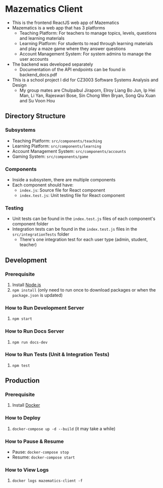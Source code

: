 # Mazematics Client
- This is the frontend ReactJS web app of Mazematics
- Mazematics is a web app that has 3 platforms
	- Teaching Platform: For teachers to manage topics, levels, questions and learning materials
	- Learning Platform: For students to read through learning materials and play a maze game where they answer questions
	- Account Management System: For system admins to manage the user accounts
- The backend was developed separately
	- Documentation of the API endpoints can be found in backend_docs.pdf
-  This is a school project I did for CZ3003 Software Systems Analysis and Design
    -  My group mates are Chulpaibul Jiraporn, Elroy Liang Bo Jun, Ip Hei Man, Li Yan, Rajeswari Bose, Sin Chong Wen Bryan, Song Qiu Xuan and Su Voon Hou

## Directory Structure
### Subsystems
- Teaching Platform: `src/components/teaching`
- Learning Platform: `src/components/learning`
- Account Management System: `src/components/accounts`
- Gaming System: `src/components/game`

### Components
- Inside a subsystem, there are multiple components
- Each component should have:
    - `index.js`: Source file for React component
    - `index.test.js`: Unit testing file for React component

### Testing
- Unit tests can be found in the `index.test.js` files of each component's component folder
- Integration tests can be found in the `index.test.js` files in the `src/integrationTests` folder
    - There's one integration test for each user type (admin, student, teacher)

## Development
### Prerequisite
1. Install [Node.js](https://nodejs.org/en/)
2. `npm install` (only need to run once to download packages or when the `package.json` is updated)

### How to Run Development Server
1. `npm start`

### How to Run Docs Server
1. `npm run docs-dev`

### How to Run Tests (Unit & Integration Tests)
1. `npm test`

## Production
### Prerequisite
1. Install [Docker](https://www.docker.com/)

### How to Deploy
1. `docker-compose up -d --build` (it may take a while)

### How to Pause & Resume
- Pause: `docker-compose stop`
- Resume: `docker-compose start`

### How to View Logs
1. `docker logs mazematics-client -f`
